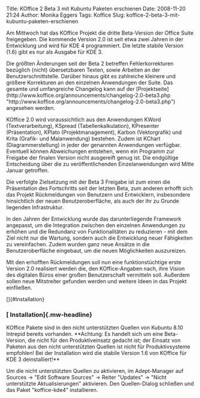 Title: KOffice 2 Beta 3 mit Kubuntu Paketen erschienen
Date: 2008-11-20 21:24
Author: Monika Eggers
Tags: Koffice
Slug: koffice-2-beta-3-mit-kubuntu-paketen-erschienen

Am Mittwoch hat das KOffice Projekt die dritte Beta-Version der Office
Suite freigegeben. Die kommende Version 2.0 ist seit etwa zwei Jahren in
der Entwicklung und wird für KDE 4 programmiert. Die letzte stabile
Version (1.6) gibt es nur als Ausgabe für KDE 3.

</p>
Die größten Änderungen seit der Beta 2 betreffen Fehlerkorrekturen
bezüglich (nicht) übersetzbaren Texten, sowie Arbeiten an der
Benutzerschnittstelle. Darüber hinaus gibt es zahlreiche kleinere und
größere Korrekturen an den einzelnen Anwendungen der Suite. Das gesamte
und umfangreiche Changelog kann auf der
[Projektseite](http://www.koffice.org/announcements/changelog-2.0-beta3.php "http://www.koffice.org/announcements/changelog-2.0-beta3.php") angesehen werden.

</p>
<!--break--><!--break-->

KOffice 2.0 wird voraussichtlich aus den Anwendungen KWord
(Textverarbeitung), KSpread (Tabellenkalkulation), KPresenter
(Präsentation), KPlato (Projektmanagement), Karbon (Vektorgrafik) und
Krita (Grafik- und Malanwendung) bestehen. Zudem ist KChart
(Diagrammerstellung) in jeder der genannten Anwendungen verfügbar.
Eventuell können Abweichungen entstehen, wenn ein Programm zur Freigabe
der finalen Version nicht ausgereift genug ist. Die endgültige
Entscheidung über die zu veröffentlichenden Einzelanwendungen wird Mitte
Januar getroffen.

</p>
Die verfolgte Zielsetzung mit der Beta 3 Freigabe ist zum einen die
Präsentation des Fortschritts seit der letzten Beta, zum anderen erhofft
sich das Projekt Rückmeldungen von Benutzern und Entwicklern,
insbesondere hinsichtlich der neuen Benutzeroberfläche, als auch der ihr
zu Grunde liegenden Infrastruktur.

</p>
In den Jahren der Entwicklung wurde das darunterliegende Framework
angepasst, um die Integration zwischen den einzelnen Anwendungen zu
erhöhen und die Redundanz von Funktionalitäten zu reduzieren - mit dem
Ziel nicht nur die Wartung, sondern auch die Entwicklung neuer
Fähigkeiten zu vereinfachen. Zudem wurden ganz neue Ansätze in die
Benutzeroberfläche eingebaut, um die neuen Möglichkeiten auszureizen.

</p>
Mit den erhofften Rückmeldungen soll nun eine funktionstüchtige erste
Version 2.0 realisiert werden die, den KOffice-Angaben nach, ihre Vision
des digitalen Büros einer großen Benutzerschaft vermitteln soll.
Außerdem sollen neue Mitstreiter gefunden werden und weitere Ideen in
das Projekt einfließen.

</p>
[]{#Installation}  

### [ Installation]{.mw-headline}

</p>
KOffice Pakete sind in den nicht unterstützten Quellen von Kubuntu 8.10
Intrepid bereits vorhanden. **Achtung: Es handelt sich um eine
Beta-Version, die nicht für den Produktiveinsatz gedacht ist; der
Einsatz von Paketen aus den nicht unterstützten Quellen ist nicht für
Produktivsysteme empfohlen! Bei der Installation wird die stabile
Version 1.6 von KOffice für KDE 3 deinstalliert!**

</p>
Um die nicht unterstützten Quellen zu aktivieren, im Adept-Manager auf
Sources → "Edit Software Sources" → Reiter "Updates" → "Nicht
unterstützte Aktualisierungen" aktivieren. Den Quellen-Dialog schließen
und das Paket "koffice-kde4" installieren.

</p>

